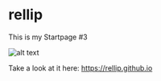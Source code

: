# rellip

This is my Startpage #3

![alt text](https://raw.githubusercontent.com/jubit/md3/master/.github/zevqc3oezdw02.png)

Take a look at it here: https://rellip.github.io
